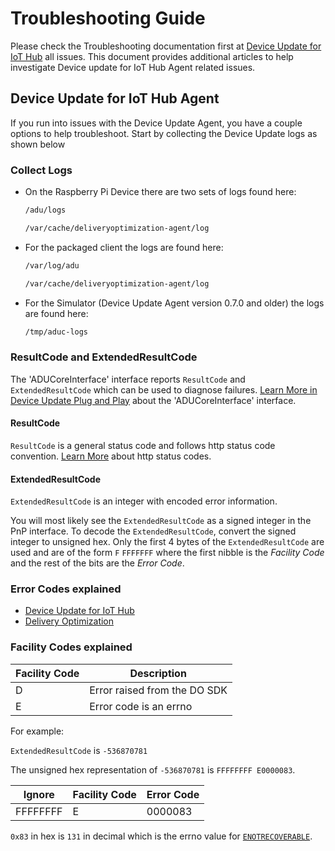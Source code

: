 # Troubleshooting Guide

Please check the Troubleshooting documentation first at [Device Update for IoT Hub](Aka.ms/iot-hub-device-update-docs) all issues. This document provides additional articles to help investigate Device update for IoT Hub Agent related issues.

## Device Update for IoT Hub Agent

If you run into issues with the Device Update Agent, you have a couple options to help troubleshoot. Start by collecting the Device Update logs as shown below

### Collect Logs

* On the Raspberry Pi Device there are two sets of logs found here:

    ```markdown
    /adu/logs
    ```

    ```markdown
    /var/cache/deliveryoptimization-agent/log
    ```

* For the packaged client the logs are found here:

    ```markdown
    /var/log/adu
    ```

    ```markdown
    /var/cache/deliveryoptimization-agent/log
    ```

* For the Simulator (Device Update Agent version 0.7.0 and older) the logs are found here:

    ```markdown
    /tmp/aduc-logs
    ```

### ResultCode and ExtendedResultCode

The 'ADUCoreInterface' interface reports `ResultCode` and
`ExtendedResultCode` which can be used to diagnose failures. [Learn
More in Device Update Plug and Play](https://docs.microsoft.com/azure/iot-hub-device-update-docs/concepts-device-update-plug-and-play) about the 'ADUCoreInterface' interface.

#### ResultCode

`ResultCode` is a general status code and follows http status code convention.
[Learn More](https://www.w3.org/Protocols/rfc2616/rfc2616-sec10.html) about http
status codes.

#### ExtendedResultCode

`ExtendedResultCode` is an integer with encoded error information.

You will most likely see the `ExtendedResultCode` as a signed integer in the PnP
interface. To decode the `ExtendedResultCode`, convert the signed integer to
unsigned hex. Only the first 4 bytes of the `ExtendedResultCode` are used and
are of the form `F` `FFFFFFF` where the first nibble is the *Facility Code* and
the rest of the bits are the *Error Code*.

### Error Codes explained

* [Device Update for IoT Hub](../src/inc/aduc/result.h)
* [Delivery Optimization](https://github.com/microsoft/do-client/blob/main/client-lite/src/include/do_error.h)

### Facility Codes explained

| Facility Code     | Description  |
|-------------------|--------------|
| D                 | Error raised from the DO SDK|
| E                 | Error code is an errno |

For example:

`ExtendedResultCode` is `-536870781`

The unsigned hex representation of `-536870781` is `FFFFFFFF E0000083`.

| Ignore    | Facility Code  | Error Code   |
|-----------|----------------|--------------|
| FFFFFFFF  | E              | 0000083      |

`0x83` in hex is `131` in decimal which is the errno value for [`ENOTRECOVERABLE`](https://github.com/torvalds/linux/blob/5be63fc19fcaa4c236b307420483578a56986a37/include/uapi/asm-generic/errno.h#L117).

